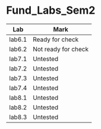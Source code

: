# Fund_Labs_Sem2
 | Lab | Mark |
| ------ | ------ |
| lab6.1 | Ready for check |
| lab6.2 | Not ready for check |
| lab7.1 | Untested |
| lab7.2 | Untested |
| lab7.3 | Untested |
| lab7.4 | Untested |
| lab8.1 | Untested |
| lab8.2 | Untested |
| lab8.3 | Untested |
